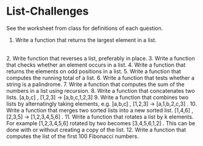 # List-Challenges

See the worksheet from class for definitions of each question.

1.  Write a function that returns the largest element in a list.
<br>
2.  Write function that reverses a list, preferably in place.
3.  Write a function that checks whether an element occurs in a list.
4.  Write a function that returns the elements on odd positions in a list.
5.  Write a function that computes the running total of a list.
6.  Write a function that tests whether a string is a palindrome.
7.  Write a function that computes the sum of the numbers in a list using recursion.
8.  Write a function that concatenates two lists.  [a,b,c] ,  [1,2,3]  →  [a,b,c,1,2,3]
9.  Write a function that combines two lists by alternatingly taking elements, e.g.  [a,b,c] ,  [1,2,3]  →  [a,1,b,2,c,3] .
10.  Write a function that merges two sorted lists into a new sorted list. [1,4,6] , [2,3,5]  →  [1,2,3,4,5,6] .
11.  Write a function that rotates a list by  k  elements. For example  [1,2,3,4,5,6]  rotated by two becomes [3,4,5,6,1,2] . This can be done with or without creating a copy of the list.
12.  Write a function that computes the list of the first 100 Fibonacci numbers.
